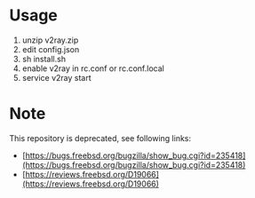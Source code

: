 # Usage

1. unzip v2ray.zip
2. edit config.json
3. sh install.sh
4. enable v2ray in rc.conf or rc.conf.local
5. service v2ray start

# Note

This repository is deprecated, see following links:

- [https://bugs.freebsd.org/bugzilla/show_bug.cgi?id=235418](https://bugs.freebsd.org/bugzilla/show_bug.cgi?id=235418)
- [https://reviews.freebsd.org/D19066](https://reviews.freebsd.org/D19066)
